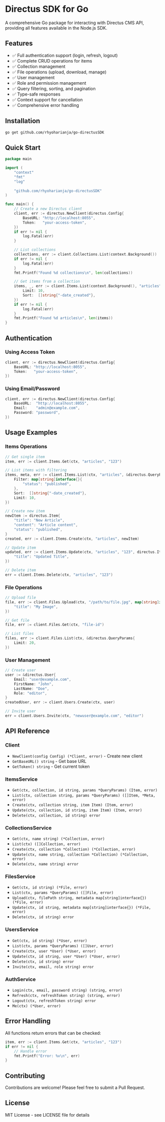 # Directus SDK for Go

A comprehensive Go package for interacting with Directus CMS API, providing all features available in the Node.js SDK.

## Features

- ✅ Full authentication support (login, refresh, logout)
- ✅ Complete CRUD operations for items
- ✅ Collection management
- ✅ File operations (upload, download, manage)
- ✅ User management
- ✅ Role and permission management
- ✅ Query filtering, sorting, and pagination
- ✅ Type-safe responses
- ✅ Context support for cancellation
- ✅ Comprehensive error handling

## Installation

```bash
go get github.com/rhyoharianja/go-directusSDK
```

## Quick Start

```go
package main

import (
    "context"
    "fmt"
    "log"
    
    "github.com/rhyoharianja/go-directusSDK"
)

func main() {
    // Create a new Directus client
    client, err := directus.NewClient(directus.Config{
        BaseURL: "http://localhost:8055",
        Token:   "your-access-token",
    })
    if err != nil {
        log.Fatal(err)
    }

    // List collections
    collections, err := client.Collections.List(context.Background())
    if err != nil {
        log.Fatal(err)
    }
    fmt.Printf("Found %d collections\n", len(collections))

    // Get items from a collection
    items, _, err := client.Items.List(context.Background(), "articles", &directus.QueryParams{
        Limit: 10,
        Sort:  []string{"-date_created"},
    })
    if err != nil {
        log.Fatal(err)
    }
    fmt.Printf("Found %d articles\n", len(items))
}
```

## Authentication

### Using Access Token
```go
client, err := directus.NewClient(directus.Config{
    BaseURL: "http://localhost:8055",
    Token:   "your-access-token",
})
```

### Using Email/Password
```go
client, err := directus.NewClient(directus.Config{
    BaseURL:  "http://localhost:8055",
    Email:    "admin@example.com",
    Password: "password",
})
```

## Usage Examples

### Items Operations
```go
// Get single item
item, err := client.Items.Get(ctx, "articles", "123")

// List items with filtering
items, meta, err := client.Items.List(ctx, "articles", &directus.QueryParams{
    Filter: map[string]interface{}{
        "status": "published",
    },
    Sort:  []string{"-date_created"},
    Limit: 10,
})

// Create new item
newItem := directus.Item{
    "title": "New Article",
    "content": "Article content",
    "status": "published",
}
created, err := client.Items.Create(ctx, "articles", newItem)

// Update item
updated, err := client.Items.Update(ctx, "articles", "123", directus.Item{
    "title": "Updated Title",
})

// Delete item
err = client.Items.Delete(ctx, "articles", "123")
```

### File Operations
```go
// Upload file
file, err := client.Files.Upload(ctx, "/path/to/file.jpg", map[string]interface{}{
    "title": "My Image",
})

// Get file
file, err := client.Files.Get(ctx, "file-id")

// List files
files, err := client.Files.List(ctx, &directus.QueryParams{
    Limit: 20,
})
```

### User Management
```go
// Create user
user := &directus.User{
    Email: "user@example.com",
    FirstName: "John",
    LastName: "Doe",
    Role: "editor",
}
createdUser, err := client.Users.Create(ctx, user)

// Invite user
err = client.Users.Invite(ctx, "newuser@example.com", "editor")
```

## API Reference

### Client
- `NewClient(config Config) (*Client, error)` - Create new client
- `GetBaseURL() string` - Get base URL
- `GetToken() string` - Get current token

### ItemsService
- `Get(ctx, collection, id string, params *QueryParams) (Item, error)`
- `List(ctx, collection string, params *QueryParams) ([]Item, *Meta, error)`
- `Create(ctx, collection string, item Item) (Item, error)`
- `Update(ctx, collection, id string, item Item) (Item, error)`
- `Delete(ctx, collection, id string) error`

### CollectionsService
- `Get(ctx, name string) (*Collection, error)`
- `List(ctx) ([]Collection, error)`
- `Create(ctx, collection *Collection) (*Collection, error)`
- `Update(ctx, name string, collection *Collection) (*Collection, error)`
- `Delete(ctx, name string) error`

### FilesService
- `Get(ctx, id string) (*File, error)`
- `List(ctx, params *QueryParams) ([]File, error)`
- `Upload(ctx, filePath string, metadata map[string]interface{}) (*File, error)`
- `Update(ctx, id string, metadata map[string]interface{}) (*File, error)`
- `Delete(ctx, id string) error`

### UsersService
- `Get(ctx, id string) (*User, error)`
- `List(ctx, params *QueryParams) ([]User, error)`
- `Create(ctx, user *User) (*User, error)`
- `Update(ctx, id string, user *User) (*User, error)`
- `Delete(ctx, id string) error`
- `Invite(ctx, email, role string) error`

### AuthService
- `Login(ctx, email, password string) (string, error)`
- `Refresh(ctx, refreshToken string) (string, error)`
- `Logout(ctx, refreshToken string) error`
- `Me(ctx) (*User, error)`

## Error Handling

All functions return errors that can be checked:

```go
item, err := client.Items.Get(ctx, "articles", "123")
if err != nil {
    // Handle error
    fmt.Printf("Error: %v\n", err)
}
```

## Contributing

Contributions are welcome! Please feel free to submit a Pull Request.

## License

MIT License - see LICENSE file for details
